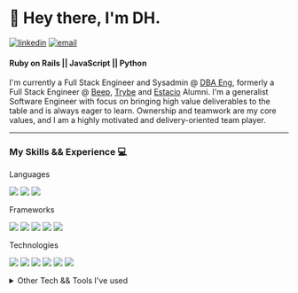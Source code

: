 # :wave: Hey there, I'm DH.

[<img src='https://img.shields.io/badge/linkedin-%230077B5.svg?&style=for-the-badge&logo=linkedin&logoColor=white' alt='linkedin'>](https://br.linkedin.com/in/dhiego-dias/)
[<img src="https://img.shields.io/badge/Gmail-D14836?style=for-the-badge&logo=gmail&logoColor=white" alt="email" />](mailto:ddias003@gmail.com)



#### Ruby on Rails || JavaScript || Python

I'm currently a Full Stack Engineer and Sysadmin @ [DBA Eng](https://dba.eng.br/), formerly a Full Stack Engineer @ [Beep](https://beepsaude.com.br/), [Trybe](https://www.betrybe.com/) and [Estacio](https://estacio.br/) Alumni. I'm a generalist Software Engineer with focus on bringing high value deliverables to the table and is always eager to learn. Ownership and teamwork are my core values, and I am a highly motivated and delivery-oriented team player.

---

### My Skills && Experience :computer:


<summary>Languages</summary>

![](https://img.shields.io/badge/Ruby-informational?style=flat&logo=ruby&logoColor=white&color=CC342D)
![](https://img.shields.io/badge/JavaScript-informational?style=flat&logo=javascript&logoColor=white&color=F7DF1E)
![](https://img.shields.io/badge/Python-informational?style=flat&logo=python&logoColor=white&color=4b8bbe)


<summary>Frameworks</summary>

![](https://img.shields.io/badge/Ruby_on_Rails-informational?style=flat&logo=ruby-on-rails&logoColor=white&color=CC0000)
![](https://img.shields.io/badge/React-informational?style=flat&logo=react&logoColor=white&color=61DAFB)
![](https://img.shields.io/badge/React_Native-%2320232a.svg?style=flat&logo=react&logoColor=%2361DAFB)
![](https://img.shields.io/badge/Node.js-informational?style=flat&logo=node.js&logoColor=white&color=339933)
![](https://img.shields.io/badge/Flask-F7DF1E?style=flat&logo=flask&logoColor=black)


<summary>Technologies</summary>

![](https://img.shields.io/badge/HTML5-informational?style=flat&logo=html5&logoColor=white&color=E34F26)
![](https://img.shields.io/badge/CSS3-informational?style=flat&logo=css3&logoColor=white&color=1572B6)
![](https://img.shields.io/badge/PostgreSQL-informational?style=flat&logo=postgresql&logoColor=white&color=336791)
![](https://img.shields.io/badge/Linux-informational?style=flat&logo=linux&logoColor=black&color=FCC624)
![](https://img.shields.io/badge/Docker-257bd6?style=flat&logo=docker&logoColor=white)
![](https://img.shields.io/badge/Git-257bd6?style=flat&logo=git&logoColor=white&color=f1502f)

<details>
<summary>Other Tech && Tools I've used</summary>

![](https://img.shields.io/badge/Vue-informational?style=flat&logo=vue.js&logoColor=white&color=4FC08D)
![](https://img.shields.io/badge/Expo-000020?style=flat&logo=expo&logoColor=white)
![](https://img.shields.io/badge/React%20Hook%20Form-%23EC5990.svg?style=flat&logo=reacthookform&logoColor=white)
![](https://img.shields.io/badge/Express.js-%23404d59.svg?style=flat&logo=express&logoColor=%2361DAFB)
![](https://img.shields.io/badge/jquery-%230769AD.svg?style=flate&logo=jquery&logoColor=white)
![](https://img.shields.io/badge/JSON-informational?style=flat&logo=json&logoColor=white&color=000000)
![](https://img.shields.io/badge/JWT-informational?style=flat&logo=json-web-tokens&logoColor=white&color=000000)
![](https://img.shields.io/badge/-Swagger-%23Clojure?style=flat&logo=swagger&logoColor=white)
![](https://img.shields.io/badge/MySQL-informational?style=flat&logo=mysql&logoColor=white&color=4479A1)
![](https://img.shields.io/badge/MongoDB-informational?style=flat&logo=mongodb&logoColor=white&color=47A248)
![](https://img.shields.io/badge/Redis-DC382D?style=flat&logo=redis&logoColor=white)
![](https://img.shields.io/badge/Realm-39477F?style=flat&logo=realm&logoColor=white)
![](https://img.shields.io/badge/Sqlite-%2307405e.svg?style=flat&logo=sqlite&logoColor=white)
![](https://img.shields.io/badge/Sequelize-52B0E7?style=flat&logo=Sequelize&logoColor=white)
![](https://img.shields.io/badge/Bootstrap-informational?style=flat&logo=bootstrap&logoColor=white&color=563D7C)
![](https://img.shields.io/badge/TailwindCSS-informational?style=flat&logo=tailwind-css&logoColor=white&color=38B2AC)
![](https://img.shields.io/badge/RSpec-informational?style=flat&logo=google-search-console&logoColor=white&color=CC342D)
![](https://img.shields.io/badge/Minitest-informational?style=flat&logo=google-search-console&logoColor=white&color=CC0000)
![](https://img.shields.io/badge/-Cypress-%23E5E5E5?style=flat&logo=cypress&logoColor=058a5e)
![](https://img.shields.io/badge/-jest-%23C21325?style=flat&logo=jest&logoColor=white)
![](https://img.shields.io/badge/K8s-informational?style=flat&logo=kubernetes&logoColor=white&color=3970e4)
![](https://img.shields.io/badge/AWS-informational?style=flat&logo=amazon-aws&logoColor=white&color=232F3E)
![](https://img.shields.io/badge/Firebase-ffca28?style=flat&logo=firebase&logoColor=black)
![](https://img.shields.io/badge/Rabbitmq-FF6600?style=flat&logo=rabbitmq&logoColor=white)
![](https://img.shields.io/badge/Grafana-%23F46800.svg?style=flat&logo=grafana&logoColor=white)
![](https://img.shields.io/badge/Prometheus-%23E6522C?style=flat&logo=prometheus&logoColor=white)
![](https://img.shields.io/badge/Rancher-%230075A8.svg?style=flat&logo=rancher&logoColor=white)
![](https://img.shields.io/badge/OpenTelemetry-FFFFFF?&style=flat&logo=opentelemetry&logoColor=black)
![](https://img.shields.io/badge/Sentry-informational?style=flat&logo=sentry&logoColor=white&color=FB4226)
![](https://img.shields.io/badge/NGINX-informational?style=flat&logo=nginx&logoColor=white&color=269539)
![](https://img.shields.io/badge/Gunicorn-%298729.svg?style=flat&logo=gunicorn&logoColor=white)
![](https://img.shields.io/badge/GitHub_Actions-informational?style=flat&logo=github-actions&logoColor=white&color=2088FF)
![](https://img.shields.io/badge/Digital_Ocean-informational?style=flat&logo=digitalocean&logoColor=white&color=0080FF)
![](https://img.shields.io/badge/-Storybook-FF4785?style=flat&logo=storybook&logoColor=white)
</details>
